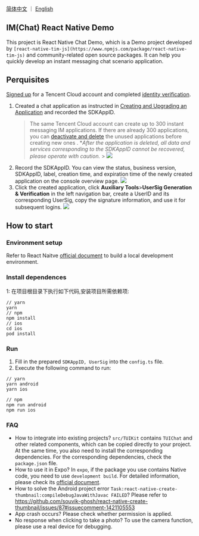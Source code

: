 [简体中文](./README_CN.md) ｜ [English](./README.md)

## IM(Chat) React Native Demo

This project is React Native Chat Demo, which is a Demo project developed by `[react-native-tim-js](https://www.npmjs.com/package/react-native-tim-js)` and community-related open source packages. It can help you quickly develop an instant messaging chat scenario application.

## Perquisites

[Signed up](https://www.tencentcloud.com/document/product/378/17985?from=unity) for a Tencent Cloud account and completed [identity verification](https://www.tencentcloud.com/document/product/378/3629?from=unity).

1. Created a chat application as instructed in [Creating and Upgrading an Application](https://www.tencentcloud.com/document/product/1047/34577?from=unity) and recorded the SDKAppID.
   > The same Tencent Cloud account can create up to 300 instant messaging IM applications. If there are already 300 applications, you can [deactivate and delete](https://www.tencentcloud.com/document/product/1047/34540?lang=en&pg=) the unused applications before creating new ones . \*_After the application is deleted, all data and services corresponding to the SDKAppID cannot be recovered, please operate with caution._ > ![](https://main.qcloudimg.com/raw/15e61a874a0640d517eeb67e922a14bc.png)
2. Record the SDKAppID. You can view the status, business version, SDKAppID, label, creation time, and expiration time of the newly created application on the console overview page.
   ![](https://main.qcloudimg.com/raw/7954cc2882d050f68cd5d1df2ee776a6.png)
3. Click the created application, click **Auxiliary Tools**>**UserSig Generation & Verification** in the left navigation bar, create a UserID and its corresponding UserSig, copy the signature information, and use it for subsequent logins.
   ![](https://main.qcloudimg.com/raw/2286644d987d24caf565142ae30c4392.png)

## How to start

### Environment setup

Refer to React Naitve [official document](https://reactnative.dev/docs/environment-setup) to build a local development environment.

### Install dependences

1: 在项目根目录下执行如下代码,安装项目所需依赖项:

```
// yarn
yarn
// npm
npm install
// ios
cd ios
pod install
```

### Run

1. Fill in the prepared `SDKAppID, UserSig` into the `config.ts` file.
2. Execute the following command to run:

```
// yarn
yarn android
yarn ios

// npm
npm run android
npm run ios
```

### FAQ

- How to integrate into existing projects?
  `src/TUIKit` contains `TUIChat` and other related components, which can be copied directly to your project. At the same time, you also need to install the corresponding dependencies. For the corresponding dependencies, check the `package.json` file.
- How to use it in Expo?
  In `expo`, if the package you use contains Native code, you need to use `development build`. For detailed information, please check its [official document](https://docs.expo.dev/home/develop/development-builds/introduction/).
- How to solve the Android project error `Task:react-native-create-thumbnail:compileDebugJavaWithJavac FAILED`?
  Please refer to https://github.com/souvik-ghosh/react-native-create-thumbnail/issues/87#issuecomment-1421105553
- App crash occurs?
  Please check whether permission is applied.
- No response when clicking to take a photo?
  To use the camera function, please use a real device for debugging.
